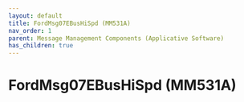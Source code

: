```yaml
---
layout: default
title: FordMsg07EBusHiSpd (MM531A)
nav_order: 1
parent: Message Management Components (Applicative Software)
has_children: true
---
```

# FordMsg07EBusHiSpd (MM531A)
